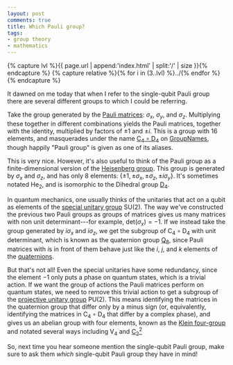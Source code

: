 ```yaml
---
layout: post
comments: true
title: Which Pauli group?
tags:
- group theory
- mathematics
---
```


{% capture lvl %}{{ page.url | append:'index.html' | split:'/' | size }}{% endcapture %}
{% capture relative %}{% for i in (3..lvl) %}../{% endfor %}{% endcapture %}

It dawned on me today that when I refer to the single-qubit Pauli group there
are several different groups to which I could be referring.

Take the group generated by the
[Pauli matrices](https://en.wikipedia.org/wiki/Pauli_matrices): $\sigma_x$,
$\sigma_y$, and $\sigma_z$. Multiplying these together in different
combinations yields the Pauli matrices, together with the identity, multiplied
by factors of $\pm1$ and $\pm i$. This is a group with 16 elements, and
masquerades under the name [$\mathrm{C}_4\circ
\mathrm{D}_4$](https://people.maths.bris.ac.uk/~matyd/GroupNames/1/C4oD4.html)
on [GroupNames](https://people.maths.bris.ac.uk/~matyd/GroupNames/index.html),
though happily "Pauli group" is given as one of its aliases.

This is very nice. However, it's also useful to think of the Pauli group as
a finite-dimensional version of the [Heisenberg
group](https://en.wikipedia.org/wiki/Heisenberg_group). This group is generated
by $\sigma_x$ and $\sigma_z$, and has only 8 elements:
$\{\pm1,\pm\sigma_x,\pm\sigma_z,\pm i\sigma_y\}$. It's sometimes notated
$\mathrm{He}_2$, and is isomorphic to the Dihedral group
[$\mathrm{D}_4$](https://people.maths.bris.ac.uk/~matyd/GroupNames/1/D4.html).

In quantum mechanics, one usually thinks of the unitaries that act on a qubit
as elements of the [special unitary
group](https://en.wikipedia.org/wiki/Special_unitary_group) $\mathrm{SU}(2)$.
The way we've constructed the previous two Pauli groups as groups of matrices
gives us many matrices with non unit determinant---for example,
$\mathrm{det}(\sigma_x)=-1$. If we instead take the group generated by
$i\sigma_x$ and $i\sigma_z$, we get the subgroup of
$\mathrm{C}_4\circ\mathrm{D}_4$ with unit determinant, which is known as the
quaternion group
[$\mathrm{Q}_8$](https://people.maths.bris.ac.uk/~matyd/GroupNames/1/Q8.html),
since Pauli matrices with $i$s in front of them behave just like the $i$, $j$,
and $k$ elements of the [quaternions](https://en.wikipedia.org/wiki/Quaternion).

But that's not all! Even the special unitaries have some redundancy, since the
element $-1$ only puts a phase on quantum states, which is a trivial action. If
we want the group of actions the Pauli matrices perform on quantum states, we
need to remove this trivial action to get a subgroup of the [projective unitary
group](https://en.wikipedia.org/wiki/Projective_unitary_group)
$\mathrm{PU}(2)$. This means identifying the matrices in the quaternion group
that differ only by a minus sign (or, equivalently, identifying the matrices in
$\mathrm{C}_4\circ\mathrm{D}_4$ that differ by a complex phase), and gives us
an abelian group with four elements, known as the [Klein
four-group](https://en.wikipedia.org/wiki/Klein_four-group) and notated several
ways including $\mathrm{V}_4$ and
[$\mathrm{C}_2^2$](https://people.maths.bris.ac.uk/~matyd/GroupNames/1/C2%5E2.html)

So, next time you hear someone mention the single-qubit Pauli group, make sure
to ask them *which* single-qubit Pauli group they have in mind!
